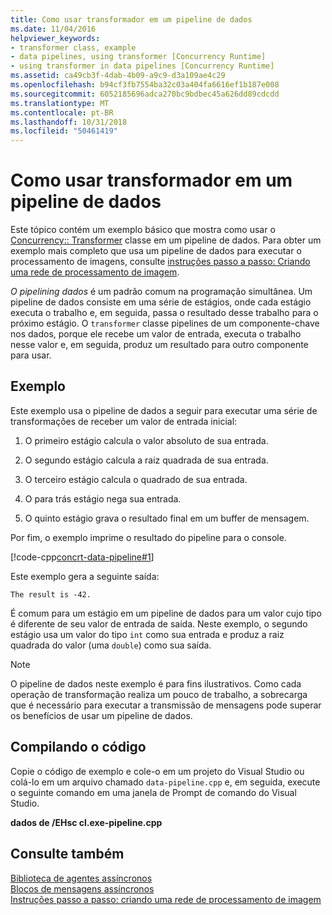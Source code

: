 ```yaml
---
title: Como usar transformador em um pipeline de dados
ms.date: 11/04/2016
helpviewer_keywords:
- transformer class, example
- data pipelines, using transformer [Concurrency Runtime]
- using transformer in data pipelines [Concurrency Runtime]
ms.assetid: ca49cb3f-4dab-4b09-a9c9-d3a109ae4c29
ms.openlocfilehash: b94cf3fb7554ba32c03a404fa6616ef1b187e008
ms.sourcegitcommit: 6052185696adca270bc9bdbec45a626dd89cdcdd
ms.translationtype: MT
ms.contentlocale: pt-BR
ms.lasthandoff: 10/31/2018
ms.locfileid: "50461419"
---
```

# <a name="how-to-use-transformer-in-a-data-pipeline"></a>Como usar transformador em um pipeline de dados

Este tópico contém um exemplo básico que mostra como usar o [Concurrency:: Transformer](../../parallel/concrt/reference/transformer-class.md) classe em um pipeline de dados. Para obter um exemplo mais completo que usa um pipeline de dados para executar o processamento de imagens, consulte [instruções passo a passo: Criando uma rede de processamento de imagem](../../parallel/concrt/walkthrough-creating-an-image-processing-network.md).

*O pipelining dados* é um padrão comum na programação simultânea. Um pipeline de dados consiste em uma série de estágios, onde cada estágio executa o trabalho e, em seguida, passa o resultado desse trabalho para o próximo estágio. O `transformer` classe pipelines de um componente-chave nos dados, porque ele recebe um valor de entrada, executa o trabalho nesse valor e, em seguida, produz um resultado para outro componente para usar.

## <a name="example"></a>Exemplo

Este exemplo usa o pipeline de dados a seguir para executar uma série de transformações de receber um valor de entrada inicial:

1. O primeiro estágio calcula o valor absoluto de sua entrada.

1. O segundo estágio calcula a raiz quadrada de sua entrada.

1. O terceiro estágio calcula o quadrado de sua entrada.

1. O para trás estágio nega sua entrada.

1. O quinto estágio grava o resultado final em um buffer de mensagem.

Por fim, o exemplo imprime o resultado do pipeline para o console.

[!code-cpp[concrt-data-pipeline#1](../../parallel/concrt/codesnippet/cpp/how-to-use-transformer-in-a-data-pipeline_1.cpp)]

Este exemplo gera a seguinte saída:

```Output
The result is -42.
```

É comum para um estágio em um pipeline de dados para um valor cujo tipo é diferente de seu valor de entrada de saída. Neste exemplo, o segundo estágio usa um valor do tipo `int` como sua entrada e produz a raiz quadrada do valor (uma `double`) como sua saída.

> [!NOTE]
>  O pipeline de dados neste exemplo é para fins ilustrativos. Como cada operação de transformação realiza um pouco de trabalho, a sobrecarga que é necessário para executar a transmissão de mensagens pode superar os benefícios de usar um pipeline de dados.

## <a name="compiling-the-code"></a>Compilando o código

Copie o código de exemplo e cole-o em um projeto do Visual Studio ou colá-lo em um arquivo chamado `data-pipeline.cpp` e, em seguida, execute o seguinte comando em uma janela de Prompt de comando do Visual Studio.

**dados de /EHsc cl.exe-pipeline.cpp**

## <a name="see-also"></a>Consulte também

[Biblioteca de agentes assíncronos](../../parallel/concrt/asynchronous-agents-library.md)<br/>
[Blocos de mensagens assíncronos](../../parallel/concrt/asynchronous-message-blocks.md)<br/>
[Instruções passo a passo: criando uma rede de processamento de imagem](../../parallel/concrt/walkthrough-creating-an-image-processing-network.md)

